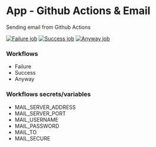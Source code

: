 # App - Github Actions & Email

Sending email from Github Actions

[![Failure job](https://github.com/gabrielrufino/app-githubactions-email/actions/workflows/failure.yml/badge.svg)](https://github.com/gabrielrufino/app-githubactions-email/actions/workflows/failure.yml) [![Success job](https://github.com/gabrielrufino/app-githubactions-email/actions/workflows/success.yml/badge.svg)](https://github.com/gabrielrufino/app-githubactions-email/actions/workflows/success.yml) [![Anyway job](https://github.com/gabrielrufino/app-githubactions-email/actions/workflows/anyway.yml/badge.svg)](https://github.com/gabrielrufino/app-githubactions-email/actions/workflows/anyway.yml)

### Workflows

* Failure
* Success
* Anyway

### Workflows secrets/variables

* MAIL_SERVER_ADDRESS
* MAIL_SERVER_PORT
* MAIL_USERNAME
* MAIL_PASSWORD
* MAIL_TO
* MAIL_SECURE
